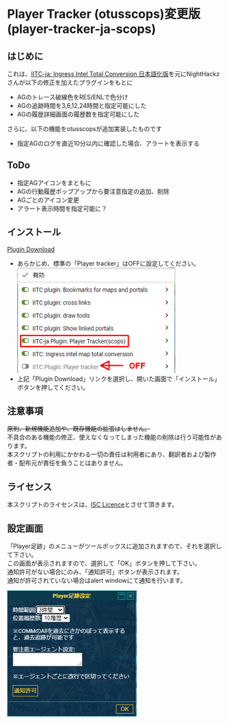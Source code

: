 # Player Tracker (otusscops)変更版(player-tracker-ja-scops)

## はじめに
これは、[IITC-ja: Ingress Intel Total Conversion 日本語化版](https://ingress.love/iitc-ja/)を元にNightHackzさんが以下の修正を加えたプラグインをもとに <br> 
- AGのトレース破線色をRES/ENLで色分け
- AGの追跡時間を3,6,12,24時間と指定可能にした
- AGの履歴詳細画面の履歴数を指定可能にした

さらに、以下の機能をotusscopsが追加実装したものです
- 指定AGのログを直近10分以内に確認した場合、アラートを表示する

## ToDo
- 指定AGアイコンをまともに
- AGの行動履歴ポップアップから要注意指定の追加、削除
- AGごとのアイコン変更
- アラート表示時間を指定可能に？

## インストール
[Plugin Download](https://github.com/otus-scops/player-tracker-scops/raw/master/player-tracker-ja-scops.user.js) <br>

- あらかじめ、標準の「Player tracker」はOFFに設定してください。<br>
![設定画面](fig1-selection.png)<br>
- 上記「Plugin Download」リンクを選択し、開いた画面で「インストール」ボタンを押してください。<br>



## 注意事項
~~原則、新規機能追加や、既存機能の拡張はしません。~~<br>
不具合のある機能の修正、使えなくなってしまった機能の削除は行う可能性があります。<br>
本スクリプトの利用にかかわる一切の責任は利用者にあり、翻訳者および製作者・配布元が責任を負うことはありません。<br>

## ライセンス
本スクリプトのライセンスは、[ISC Licence](https://www.isc.org/downloads/software-support-policy/isc-license/)とさせて頂きます。

## 設定画面
「Player足跡」のメニューがツールボックスに追加されますので、それを選択して下さい。<br>
この画面が表示されますので、選択して「OK」ボタンを押して下さい。<br>
通知許可がない場合にのみ、「通知許可」ボタンが表示されます。<br>
通知が許可されていない場合はalert windowにて通知を行います。<br>


![オプション](fig2-dialog.png)

